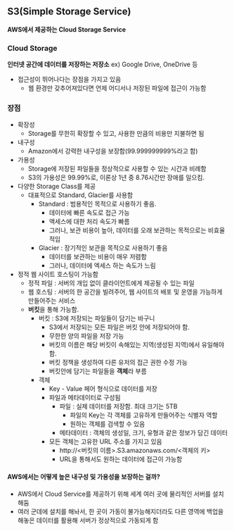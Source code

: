 ## S3(Simple Storage Service)

**AWS에서 제공하는 Cloud Storage Service**

### Cloud Storage

**인터넷 공간에 데이터를 저장하는 저장소**
ex) Google Drive, OneDrive 등

- 접근성이 뛰어나다는 장점을 가지고 있음
  - 웹 환경만 갖추어져있다면 언제 어디서나 저장된 파일에 접근이 가능함

### 장점

- 확장성
  - Storage를 무한히 확장할 수 있고, 사용한 만큼의 비용만 지불하면 됨
- 내구성
  - Amazon에서 강력한 내구성을 보장함(99.999999999%라고 함)
- 가용성
  - Storage에 저장된 파일들을 정상적으로 사용할 수 있는 시간과 비례함
  - S3의 가용성은 99.99%로, 이론상 1년 중 8.76시간만 장애를 일으킴.
- 다양한 Storage Class를 제공
  - 대표적으로 Standard, Glacier를 사용함
    - Standard : 범용적인 목적으로 사용하기 좋음.
      - 데이터에 빠른 속도로 접근 가능
      - 액세스에 대한 처리 속도가 빠름
      - 그러나, 보관 비용이 높아, 데이터를 오래 보관하는 목적으로는 비효율적임
    - Glacier : 장기적인 보관을 목적으로 사용하기 좋음
      - 데이터를 보관하는 비용이 매우 저렴함
      - 그러나, 데이터에 엑세스 하는 속도가 느림
- 정적 웹 사이트 호스팅이 가능함
  - 정적 파일 : 서버의 개입 없이 클라이언트에게 제공될 수 있는 파일
  - 웹 호스팅 : 서버의 한 공간을 빌려주어, 웹 사이트의 배포 및 운영을 가능하게 만들어주는 서비스
  - **버킷**을 통해 가능함.
    - 버킷 : S3에 저장되는 파일들이 담기는 바구니
      - S3에서 저장되는 모든 파일은 버킷 안에 저장되어야 함.
      - 무한한 양의 파일을 저장 가능
      - 버킷의 이름은 해당 버킷이 속해있는 지역(생성된 지역)에서 유일해야함.
      - 버킷 정책을 생성하여 다른 유저의 접근 권한 수정 가능
      - 버킷안에 담기는 파일들을 **객체**라 부름
    - 객체
      - Key - Value 페어 형식으로 데이터를 저장
      - 파일과 메타데이터로 구성됨
        - 파일 : 실제 데이터를 저장함. 최대 크기는 5TB
          - 파일의 Key는 각 객체를 고유하게 만들어주는 식별자 역할
          - 원하는 객체를 검색할 수 있음
        - 메타데이터 : 객체의 생성일, 크기, 유형과 같은 정보가 담긴 데이터
      - 모든 객체는 고유한 URL 주소를 가지고 있음
        - http://<버킷의 이름>.S3.amazonaws.com/<객체의 키>
        - URL을 통해서도 원하는 데이터에 접근이 가능함

#### AWS에서는 어떻게 높은 내구성 및 가용성을 보장하는 걸까?

- AWS에서 Cloud Service를 제공하기 위해 세계 여러 곳에 물리적인 서버를 설치해둠
- 여러 군데에 설치를 해놔서, 한 곳이 가동이 불가능해지더라도 다른 영역에 백업을 해놓은 데이터를 활용해 서버가 정상적으로 가동되게 함
